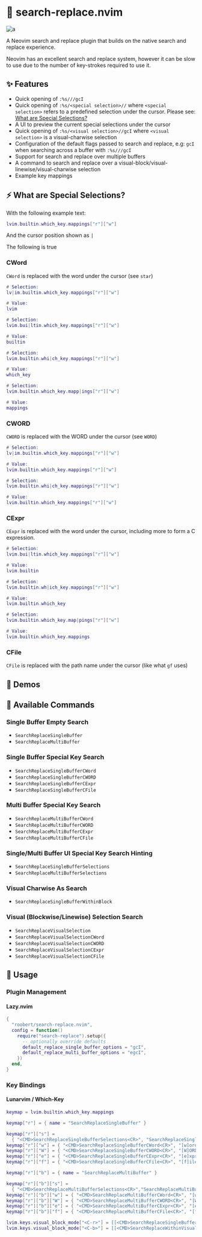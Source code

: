 # :monocle_face: search-replace.nvim

![a](https://user-images.githubusercontent.com/226654/210119753-8951db87-e7e1-48c7-a75d-e3c5f222d702.gif)

A Neovim search and replace plugin that builds on the native search and replace experience.

Neovim has an excellent search and replace system, however it can be slow to use due to the
number of key-strokes required to use it.

## :sparkles: Features

* Quick opening of `:%s///gcI`
* Quick opening of `:%s/<special selection>//` where `<special selection>` refers to a
  predefined selection under the cursor. Please see: [What are Special Selections?](https://github.com/roobert/search-replace.nvim#what-are-special-selection)
* A UI to preview the current special selections under the cursor
* Quick opening of `:%s/<visual selection>//gcI` where `<visual selection>` is a
  visual-charwise selection
* Configuration of the default flags passed to search and replace, e.g: `gcI` when
  searching across a buffer with `:%s///gcI`
* Support for search and replace over multiple buffers
* A command to search and replace over a visual-block/visual-linewise/visual-charwise
  selection
* Example key mappings

## :zap: What are Special Selections?

With the following example text:

``` lua
lvim.builtin.which_key.mappings["r"]["w"]
```

And the cursor position shown as `|`

The following is true

### CWord

`CWord` is replaced with the word under the cursor (see `star`)

``` lua
# Selection:
lv|im.builtin.which_key.mappings["r"]["w"]

# Value:
lvim
```

``` lua
# Selection:
lvim.bui|ltin.which_key.mappings["r"]["w"]

# Value:
builtin
```

``` lua
# Selection:
lvim.builtin.whi|ch_key.mappings["r"]["w"]

# Value:
which_key
```

``` lua
# Selection:
lvim.builtin.which_key.mapp|ings["r"]["w"]

# Value:
mappings
```

### CWORD

`CWORD` is replaced with the WORD under the cursor (see `WORD`)

``` lua
# Selection:
lv|im.builtin.which_key.mappings["r"]["w"]

# Value:
lvim.builtin.which_key.mappings["r"]["w"]
```

``` lua
# Selection:
lvim.builtin.whi|ch_key.mappings["r"]["w"]

# Value:
lvim.builtin.which_key.mappings["r"]["w"]
```

### CExpr

`CExpr` is replaced with the word under the cursor, including more to form a C expression.

``` lua
# Selection:
lvim.bui|ltin.which_key.mappings["r"]["w"]

# Value:
lvim.builtin
```

``` lua
# Selection:
lvim.builtin.wh|ich_key.mappings["r"]["w"]

# Value:
lvim.builtin.which_key
```

``` lua
# Selection:
lvim.builtin.which_key.map|pings["r"]["w"]

# Value:
lvim.builtin.which_key.mappings
```

### CFile

`CFile` is replaced with the path name under the cursor (like what `gf` uses)

## :movie_camera: Demos

## :microscope: Available Commands

### Single Buffer Empty Search

* `SearchReplaceSingleBuffer`
* `SearchReplaceMultiBuffer`

### Single Buffer Special Key Search

* `SearchReplaceSingleBufferCWord`
* `SearchReplaceSingleBufferCWORD`
* `SearchReplaceSingleBufferCExpr`
* `SearchReplaceSingleBufferCFile`

### Multi Buffer Special Key Search

* `SearchReplaceMultiBufferCWord`
* `SearchReplaceMultiBufferCWORD`
* `SearchReplaceMultiBufferCExpr`
* `SearchReplaceMultiBufferCFile`

### Single/Multi Buffer UI Special Key Search Hinting

* `SearchReplaceSingleBufferSelections`
* `SearchReplaceMultiBufferSelections`

### Visual Charwise As Search

* `SearchReplaceSingleBufferWithinBlock`

### Visual (Blockwise/Linewise) Selection Search

* `SearchReplaceVisualSelection`
* `SearchReplaceVisualSelectionCWord`
* `SearchReplaceVisualSelectionCWORD`
* `SearchReplaceVisualSelectionCExpr`
* `SearchReplaceVisualSelectionCFile`

## :rocket: Usage

### Plugin Management

#### Lazy.nvim

``` lua
{
  "roobert/search-replace.nvim",
  config = function()
    require("search-replace").setup({
      -- optionally override defaults
      default_replace_single_buffer_options = "gcI",
      default_replace_multi_buffer_options = "egcI",
    })
  end,
}
```

### Key Bindings

#### Lunarvim / Which-Key

``` lua
keymap = lvim.builtin.which_key.mappings

keymap["r"] = { name = "SearchReplaceSingleBuffer" }

keymap["r"]["s"] =
  { "<CMD>SearchReplaceSingleBufferSelections<CR>", "SearchReplaceSingleBuffer [s]elction list" }
keymap["r"]["w"] = { "<CMD>SearchReplaceSingleBufferCWord<CR>", "[w]ord" }
keymap["r"]["W"] = { "<CMD>SearchReplaceSingleBufferCWORD<CR>", "[W]ORD" }
keymap["r"]["e"] = { "<CMD>SearchReplaceSingleBufferCExpr<CR>", "[e]xpr" }
keymap["r"]["f"] = { "<CMD>SearchReplaceSingleBufferCFile<CR>", "[f]ile" }

keymap["r"]["b"] = { name = "SearchReplaceMultiBuffer" }

keymap["r"]["b"]["s"] =
  { "<CMD>SearchReplaceMultiBufferSelections<CR>","SearchReplaceMultiBuffer [s]elction list" }
keymap["r"]["b"]["w"] = { "<CMD>SearchReplaceMultiBufferCWord<CR>", "[w]ord" }
keymap["r"]["b"]["W"] = { "<CMD>SearchReplaceMultiBufferCWORD<CR>", "[W]ORD" }
keymap["r"]["b"]["e"] = { "<CMD>SearchReplaceMultiBufferCExpr<CR>", "[e]xpr" }
keymap["r"]["b"]["f"] = { "<CMD>SearchReplaceMultiBufferCFile<CR>", "[f]ile" }

lvim.keys.visual_block_mode["<C-r>"] = [[<CMD>SearchReplaceSingleBufferVisualSelection<CR>]]
lvim.keys.visual_block_mode["<C-b>"] = [[<CMD>SearchReplaceWithinVisualSelectionCWord<CR>]]
```
